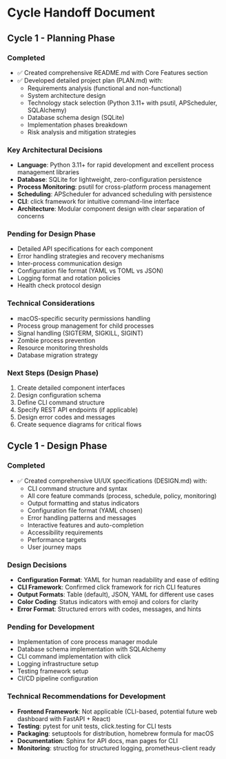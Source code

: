 # Cycle Handoff Document

## Cycle 1 - Planning Phase

### Completed
- ✅ Created comprehensive README.md with Core Features section
- ✅ Developed detailed project plan (PLAN.md) with:
  - Requirements analysis (functional and non-functional)
  - System architecture design
  - Technology stack selection (Python 3.11+ with psutil, APScheduler, SQLAlchemy)
  - Database schema design (SQLite)
  - Implementation phases breakdown
  - Risk analysis and mitigation strategies

### Key Architectural Decisions
- **Language**: Python 3.11+ for rapid development and excellent process management libraries
- **Database**: SQLite for lightweight, zero-configuration persistence
- **Process Monitoring**: psutil for cross-platform process management
- **Scheduling**: APScheduler for advanced scheduling with persistence
- **CLI**: click framework for intuitive command-line interface
- **Architecture**: Modular component design with clear separation of concerns

### Pending for Design Phase
- Detailed API specifications for each component
- Error handling strategies and recovery mechanisms
- Inter-process communication design
- Configuration file format (YAML vs TOML vs JSON)
- Logging format and rotation policies
- Health check protocol design

### Technical Considerations
- macOS-specific security permissions handling
- Process group management for child processes
- Signal handling (SIGTERM, SIGKILL, SIGINT)
- Zombie process prevention
- Resource monitoring thresholds
- Database migration strategy

### Next Steps (Design Phase)
1. Create detailed component interfaces
2. Design configuration schema
3. Define CLI command structure
4. Specify REST API endpoints (if applicable)
5. Design error codes and messages
6. Create sequence diagrams for critical flows

## Cycle 1 - Design Phase

### Completed
- ✅ Created comprehensive UI/UX specifications (DESIGN.md) with:
  - CLI command structure and syntax
  - All core feature commands (process, schedule, policy, monitoring)
  - Output formatting and status indicators
  - Configuration file format (YAML chosen)
  - Error handling patterns and messages
  - Interactive features and auto-completion
  - Accessibility requirements
  - Performance targets
  - User journey maps

### Design Decisions
- **Configuration Format**: YAML for human readability and ease of editing
- **CLI Framework**: Confirmed click framework for rich CLI features
- **Output Formats**: Table (default), JSON, YAML for different use cases
- **Color Coding**: Status indicators with emoji and colors for clarity
- **Error Format**: Structured errors with codes, messages, and hints

### Pending for Development
- Implementation of core process manager module
- Database schema implementation with SQLAlchemy
- CLI command implementation with click
- Logging infrastructure setup
- Testing framework setup
- CI/CD pipeline configuration

### Technical Recommendations for Development
- **Frontend Framework**: Not applicable (CLI-based, potential future web dashboard with FastAPI + React)
- **Testing**: pytest for unit tests, click.testing for CLI tests
- **Packaging**: setuptools for distribution, homebrew formula for macOS
- **Documentation**: Sphinx for API docs, man pages for CLI
- **Monitoring**: structlog for structured logging, prometheus-client ready
